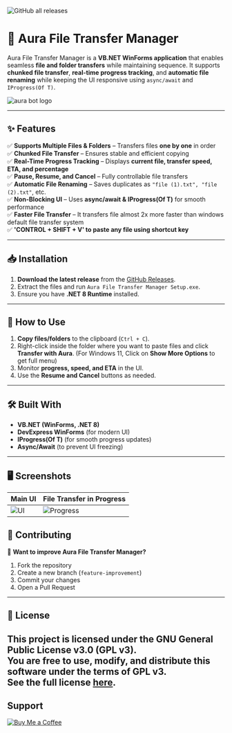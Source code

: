 ![GitHub all releases](https://img.shields.io/github/downloads/Nothing-Just-a-Code/Aura-File-Transfer-Manager/total?style=for-the-badge)


# 🚀 Aura File Transfer Manager

Aura File Transfer Manager is a **VB.NET WinForms application** that enables seamless **file and folder transfers** while maintaining sequence. It supports **chunked file transfer**, **real-time progress tracking**, and **automatic file renaming** while keeping the UI responsive using `async/await` and `IProgress(Of T)`.

![aura bot logo](https://github.com/user-attachments/assets/6f4e780a-2c5f-4bc4-8030-3c75555eb7ee)

---

## ✨ Features

✅ **Supports Multiple Files & Folders** – Transfers files **one by one** in order  
✅ **Chunked File Transfer** – Ensures stable and efficient copying  
✅ **Real-Time Progress Tracking** – Displays **current file, transfer speed, ETA, and percentage**  
✅ **Pause, Resume, and Cancel** – Fully controllable file transfers  
✅ **Automatic File Renaming** – Saves duplicates as `"file (1).txt", "file (2).txt"`, etc.  
✅ **Non-Blocking UI** – Uses **async/await & IProgress(Of T)** for smooth performance  
✅ **Faster File Transfer** – It transfers file almost 2x more faster than windows default file transfer system  
✅ **'CONTROL + SHIFT + V' to paste any file using shortcut key**

---

## 📥 Installation

1. **Download the latest release** from the [GitHub Releases](https://github.com/Nothing-Just-a-Code/Aura-File-Transfer-Manager/releases).  
2. Extract the files and run `Aura File Transfer Manager Setup.exe`.  
3. Ensure you have **.NET 8 Runtime** installed.  

---

## 📌 How to Use

1. **Copy files/folders** to the clipboard (`Ctrl + C`).  
2. Right-click inside the folder where you want to paste files and click **Transfer with Aura**. (For Windows 11, Click on **Show More Options** to get full menu)  
3. Monitor **progress, speed, and ETA** in the UI.  
4. Use the **Resume and Cancel** buttons as needed.  

---

## 🛠️ Built With

- **VB.NET (WinForms, .NET 8)**
- **DevExpress WinForms** (for modern UI)
- **IProgress(Of T)** (for smooth progress updates)
- **Async/Await** (to prevent UI freezing)

---

## 🖥️ Screenshots
| Main UI | File Transfer in Progress |
|---------|--------------------------|
| ![UI](https://github.com/user-attachments/assets/0a5b5210-5704-427c-b2bf-81c68a06b6bf) | ![Progress](https://github.com/user-attachments/assets/476a9c17-30d7-4f3a-b10f-125e2a4e81e3) |



## 🤝 Contributing

🚀 **Want to improve Aura File Transfer Manager?**  
1. Fork the repository  
2. Create a new branch (`feature-improvement`)  
3. Commit your changes  
4. Open a Pull Request  

---

## 📜 License

This project is licensed under the **GNU General Public License v3.0 (GPL v3)**.  
You are free to **use, modify, and distribute** this software under the terms of **GPL v3**.  
See the full license [here](https://www.gnu.org/licenses/gpl-3.0.html).
---

## Support

[![Buy Me a Coffee](https://img.buymeacoffee.com/button-api/?text=Buy%20me%20a%20coffee&emoji=☕&slug=njac&button_colour=FFDD00&font_colour=000000&font_family=Cookie&outline_colour=000000&coffee_colour=ffffff)](https://www.buymeacoffee.com/njac)
